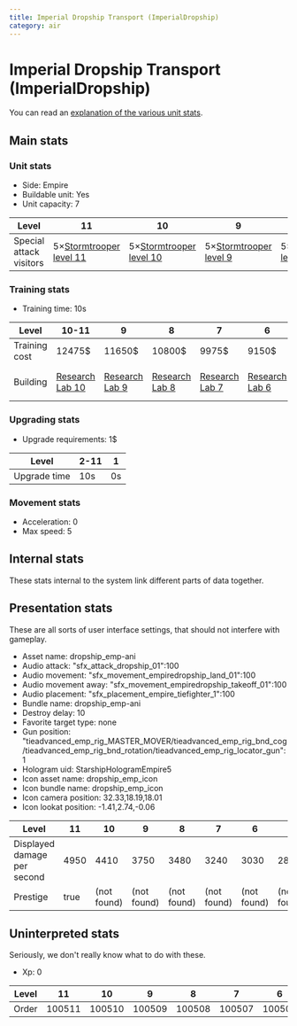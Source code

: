 ```yaml
---
title: Imperial Dropship Transport (ImperialDropship)
category: air
---
```


# Imperial Dropship Transport (ImperialDropship)

You can read an [explanation  of the various unit stats](unitexplained.md).

## Main stats

### Unit stats

  * Side: Empire
  * Buildable unit: Yes
  * Unit capacity: 7

|Level                  |11                                           |10                                           |9                                           |8                                           |7                                           |6                                           |5                                           |4                                           |3                                           |2                                           |1                                           |
|-----------------------|---------------------------------------------|---------------------------------------------|--------------------------------------------|--------------------------------------------|--------------------------------------------|--------------------------------------------|--------------------------------------------|--------------------------------------------|--------------------------------------------|--------------------------------------------|--------------------------------------------|
|Special attack visitors|5×[Stormtrooper level 11](StormDropship.html)|5×[Stormtrooper level 10](StormDropship.html)|5×[Stormtrooper level 9](StormDropship.html)|5×[Stormtrooper level 8](StormDropship.html)|5×[Stormtrooper level 7](StormDropship.html)|5×[Stormtrooper level 6](StormDropship.html)|5×[Stormtrooper level 5](StormDropship.html)|4×[Stormtrooper level 4](StormDropship.html)|4×[Stormtrooper level 3](StormDropship.html)|3×[Stormtrooper level 2](StormDropship.html)|3×[Stormtrooper level 1](StormDropship.html)|


### Training stats

  * Training time: 10s

|Level        |10-11                                   |9                                      |8                                      |7                                      |6                                      |5                                      |4                                      |3                                      |2                                      |1                                            |
|-------------|----------------------------------------|---------------------------------------|---------------------------------------|---------------------------------------|---------------------------------------|---------------------------------------|---------------------------------------|---------------------------------------|---------------------------------------|---------------------------------------------|
|Training cost|12475$                                  |11650$                                 |10800$                                 |9975$                                  |9150$                                  |8325$                                  |7475$                                  |6650$                                  |5825$                                  |5000$                                        |
|Building     |[Research Lab 10](empireOffenseLab.html)|[Research Lab 9](empireOffenseLab.html)|[Research Lab 8](empireOffenseLab.html)|[Research Lab 7](empireOffenseLab.html)|[Research Lab 6](empireOffenseLab.html)|[Research Lab 5](empireOffenseLab.html)|[Research Lab 4](empireOffenseLab.html)|[Research Lab 3](empireOffenseLab.html)|[Research Lab 2](empireOffenseLab.html)|[Starship Command 9](empireFleetCommand.html)|


### Upgrading stats

  * Upgrade requirements: 1$

|Level       |2-11|1 |
|------------|----|--|
|Upgrade time|10s |0s|


### Movement stats

  * Acceleration: 0
  * Max speed: 5

## Internal stats

These stats internal to the system link different parts of data together.


## Presentation stats

These are all sorts of user interface settings, that should not interfere with gameplay.

  * Asset name: dropship_emp-ani
  * Audio attack: "sfx_attack_dropship_01":100
  * Audio movement: "sfx_movement_empiredropship_land_01":100
  * Audio movement away: "sfx_movement_empiredropship_takeoff_01":100
  * Audio placement: "sfx_placement_empire_tiefighter_1":100
  * Bundle name: dropship_emp-ani
  * Destroy delay: 10
  * Favorite target type: none
  * Gun position: "tieadvanced_emp_rig_MASTER_MOVER/tieadvanced_emp_rig_bnd_cog/tieadvanced_emp_rig_bnd_rotation/tieadvanced_emp_rig_locator_gun":1
  * Hologram uid: StarshipHologramEmpire5
  * Icon asset name: dropship_emp_icon
  * Icon bundle name: dropship_emp_icon
  * Icon camera position: 32.33,18.19,18.01
  * Icon lookat position: -1.41,2.74,-0.06

|Level                      |11  |10         |9          |8          |7          |6          |5          |4          |3          |2          |1          |
|---------------------------|----|-----------|-----------|-----------|-----------|-----------|-----------|-----------|-----------|-----------|-----------|
|Displayed damage per second|4950|4410       |3750       |3480       |3240       |3030       |2880       |2160       |1950       |1350       |1260       |
|Prestige                   |true|(not found)|(not found)|(not found)|(not found)|(not found)|(not found)|(not found)|(not found)|(not found)|(not found)|


## Uninterpreted stats

Seriously, we don't really know what to do with these.

  * Xp: 0

|Level|11    |10    |9     |8     |7     |6     |5     |4     |3     |2     |1     |
|-----|------|------|------|------|------|------|------|------|------|------|------|
|Order|100511|100510|100509|100508|100507|100506|100505|100504|100503|100502|100501|


